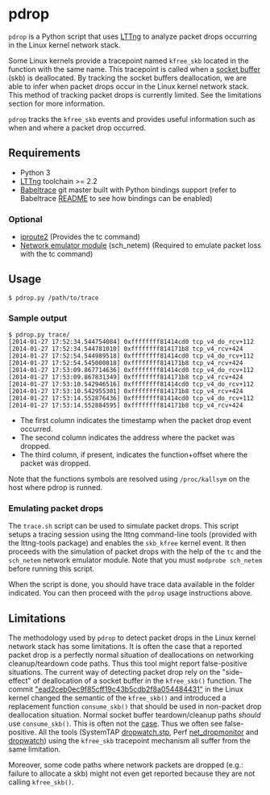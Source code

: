 pdrop
=====

`pdrop` is a Python script that uses [LTTng](http://www.lttng.org) to analyze packet drops occurring in the Linux kernel network stack.

Some Linux kernels provide a tracepoint named `kfree_skb` located in the function with the same name. This tracepoint is called when a [socket buffer](http://vger.kernel.org/~davem/skb.html) (skb) is deallocated. By tracking the socket buffers deallocation, we are able to infer when packet drops occur in the Linux kernel network stack. This method of tracking packet drops is currently limited. See the limitations section for more information.

`pdrop` tracks the `kfree_skb` events and provides useful information such as when and where a packet drop occurred. 

## Requirements

* Python 3
* [LTTng](http://www.lttng.org) toolchain >= 2.2
* [Babeltrace](http://www.efficios.com/babeltrace) git master built with Python bindings support (refer to Babeltrace [README](http://git.efficios.com/?p=babeltrace.git;a=blob_plain;f=README;hb=HEAD) to see how bindings can be enabled)

### Optional
* [iproute2](http://www.linuxfoundation.org/collaborate/workgroups/networking/iproute2) (Provides the tc command)
* [Network emulator module](http://www.linuxfoundation.org/collaborate/workgroups/networking/netem) (sch_netem) (Required to emulate packet loss with the tc command)

## Usage

````
$ pdrop.py /path/to/trace
````

### Sample output

````
$ pdrop.py trace/
[2014-01-27 17:52:34.544754084] 0xffffffff81414cd0 tcp_v4_do_rcv+112
[2014-01-27 17:52:34.544781010] 0xffffffff814171b8 tcp_v4_rcv+424
[2014-01-27 17:52:54.544989518] 0xffffffff81414cd0 tcp_v4_do_rcv+112
[2014-01-27 17:52:54.545000818] 0xffffffff814171b8 tcp_v4_rcv+424
[2014-01-27 17:53:09.867714636] 0xffffffff81414cd0 tcp_v4_do_rcv+112
[2014-01-27 17:53:09.867831349] 0xffffffff814171b8 tcp_v4_rcv+424
[2014-01-27 17:53:10.542946516] 0xffffffff81414cd0 tcp_v4_do_rcv+112
[2014-01-27 17:53:10.542955301] 0xffffffff814171b8 tcp_v4_rcv+424
[2014-01-27 17:53:14.552876436] 0xffffffff81414cd0 tcp_v4_do_rcv+112
[2014-01-27 17:53:14.552884595] 0xffffffff814171b8 tcp_v4_rcv+424
````
* The first column indicates the timestamp when the packet drop event occurred.
* The second column indicates the address where the packet was dropped.
* The third column, if present, indicates the function+offset where the packet was dropped.

Note that the functions symbols are resolved using `/proc/kallsym` on the host where pdrop is runned.

### Emulating packet drops

The `trace.sh` script can be used to simulate packet drops. This script setups a tracing session using the lttng command-line tools (provided with the lttng-tools package) and enables the `skb_kfree` kernel event. It then proceeds with the simulation of packet drops with the help of the `tc` and the `sch_netem` network emulator module. Note that you must `modprobe sch_netem` before running this script.

When the script is done, you should have trace data available in the folder indicated. You can then proceed with the 
`pdrop` usage instructions above.

## Limitations

The methodology used by `pdrop` to detect packet drops in the Linux kernel network stack has some limitations. It is often the case that a reported packet drop is a perfectly normal situation of deallocations on networking cleanup/teardown code paths. Thus this tool might report false-positive situations. The current way of detecting packet drop rely on the "side-effect" of deallocation of a socket buffer in the `kfree_skb()` function. The commit ["ead2ceb0ec9f85cff19c43b5cdb2f8a054484431"][dropwatch commit] in the Linux kernel changed the semantic of the `kfree_skb()` and introduced a replacement function `consume_skb()` that should be used in non-packet drop deallocation situation. Normal socket buffer teardown/cleanup paths _should_  use `consume_skb()`. This is often not the [case][false-positive]. Thus we often see false-positive. All the tools (SystemTAP [dropwatch.stp][dropwatch.stp], Perf [net_dropmonitor][net_dropmonitor.py] and [dropwatch][dropwatch]) using the `kfree_skb` tracepoint mechanism all suffer from the same limitation.

Moreover, some code paths where network packets are dropped (e.g.: failure to allocate a skb) might not even get reported because they are not calling `kfree_skb()`.

[dropwatch commit]: https://git.kernel.org/cgit/linux/kernel/git/stable/linux-stable.git/commit/?id=ead2ceb0ec9f85cff19c43b5cdb2f8a054484431
[false-positive]: https://git.kernel.org/cgit/linux/kernel/git/stable/linux-stable.git/commit/?id=5d0ba55b6486f58cc890918d7167063d83f7fbb4
[dropwatch.stp]: https://sourceware.org/systemtap/SystemTap_Beginners_Guide/useful-systemtap-scripts.html#dropwatch
[net_dropmonitor.py]: https://git.kernel.org/cgit/linux/kernel/git/stable/linux-stable.git/plain/tools/perf/scripts/python/net_dropmonitor.py
[dropwatch]: https://fedorahosted.org/dropwatch/
